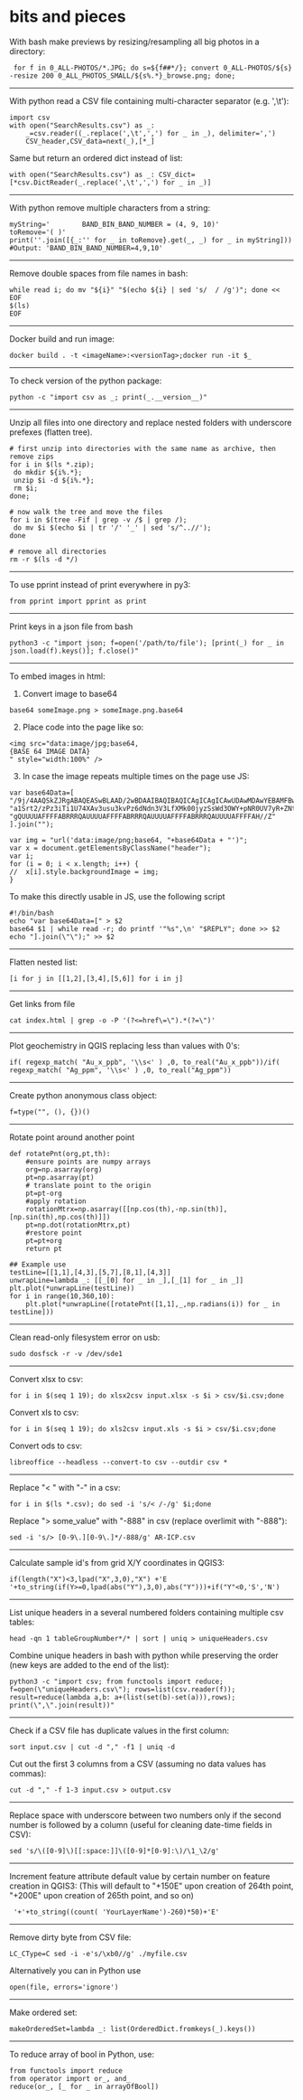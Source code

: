 # bits and pieces

With bash make previews by resizing/resampling all big photos in a directory:

     for f in 0_ALL-PHOTOS/*.JPG; do s=${f##*/}; convert 0_ALL-PHOTOS/${s} -resize 200 0_ALL_PHOTOS_SMALL/${s%.*}_browse.png; done;

-------------
With python read a CSV file containing multi-character separator (e.g. ',\t'):
```
import csv
with open("SearchResults.csv") as _:
    _=csv.reader((_.replace(',\t',',') for _ in _), delimiter=',')
    CSV_header,CSV_data=next(_),[*_]
```
Same but return an ordered dict instead of list:

    with open("SearchResults.csv") as _: CSV_dict=[*csv.DictReader(_.replace(',\t',',') for _ in _)]

--------------
With python remove multiple characters from a string:
```
myString='        BAND_BIN_BAND_NUMBER = (4, 9, 10)'
toRemove='( )'
print(''.join([{_:'' for _ in toRemove}.get(_, _) for _ in myString]))
#Output: 'BAND_BIN_BAND_NUMBER=4,9,10'
```
--------------
Remove double spaces from file names in bash:
```
while read i; do mv "${i}" "$(echo ${i} | sed 's/  / /g')"; done << EOF
$(ls)
EOF
```
--------------
Docker build and run image:
```
docker build . -t <imageName>:<versionTag>;docker run -it $_
```
--------------
To check version of the python package:
```
python -c "import csv as _; print(_.__version__)"
```
--------------
Unzip all files into one directory and replace nested folders with underscore prefexes (flatten tree).
```
# first unzip into directories with the same name as archive, then remove zips
for i in $(ls *.zip);
 do mkdir ${i%.*};
 unzip $i -d ${i%.*};
 rm $i;
done;

# now walk the tree and move the files
for i in $(tree -Fif | grep -v /$ | grep /);
 do mv $i $(echo $i | tr '/' '_' | sed 's/^..//');
done

# remove all directories
rm -r $(ls -d */)
```
--------------
To use pprint instead of print everywhere in py3:
```
from pprint import pprint as print
```
--------------
Print keys in a json file from bash
```
python3 -c "import json; f=open('/path/to/file'); [print(_) for _ in json.load(f).keys()]; f.close()"
```
--------------
To embed images in html: 

1. Convert image to base64
```
base64 someImage.png > someImage.png.base64
```
2. Place code into the page like so:
```
<img src="data:image/jpg;base64,
{BASE 64 IMAGE DATA}
" style="width:100%" />
```
3. In case the image repeats multiple times on the page use JS:
```
var base64Data=[
"/9j/4AAQSkZJRgABAQEASwBLAAD/2wBDAAIBAQIBAQICAgICAgICAwUDAwMDAwYEBAMFBwYHBwcG",
"a1Srt2/zPz3iTi1U74XAv3usu3kvPz6dNdn3V3LfXMk00jyzSsWd3OWY+pNR0UV7yR+ZNtu7Ciii",
"gQUUUUAFFFFABRRRQAUUUUAFFFFABRRRQAUUUUAFFFFABRRRQAUUUUAFFFFAH//Z"
].join("");

var img = "url('data:image/png;base64, "+base64Data + "')";
var x = document.getElementsByClassName("header");
var i;
for (i = 0; i < x.length; i++) {
//  x[i].style.backgroundImage = img;
} 
```
To make this directly usable in JS, use the following script
```
#!/bin/bash
echo "var base64Data=[" > $2
base64 $1 | while read -r; do printf '"%s",\n' "$REPLY"; done >> $2
echo "].join(\"\");" >> $2
```
--------------
Flatten nested  list:
```
[i for j in [[1,2],[3,4],[5,6]] for i in j]
```
--------------
Get links from file
```
cat index.html | grep -o -P '(?<=href\=\").*(?=\")'
```
--------------
Plot geochemistry in QGIS replacing less than values with 0's:
```
if( regexp_match( "Au_x_ppb", '\\s<' ) ,0, to_real("Au_x_ppb"))/if( regexp_match( "Ag_ppm", '\\s<' ) ,0, to_real("Ag_ppm"))
```
--------------
Create python anonymous class object:
```
f=type("", (), {})()
```
--------------
Rotate point around another point
```
def rotatePnt(org,pt,th):
    #ensure points are numpy arrays
    org=np.asarray(org)
    pt=np.asarray(pt)
    # translate point to the origin
    pt=pt-org
    #apply rotation
    rotationMtrx=np.asarray([[np.cos(th),-np.sin(th)],[np.sin(th),np.cos(th)]])
    pt=np.dot(rotationMtrx,pt)
    #restore point
    pt=pt+org
    return pt

## Example use
testLine=[[1,1],[4,3],[5,7],[8,1],[4,3]]
unwrapLine=lambda _: [[_[0] for _ in _],[_[1] for _ in _]]
plt.plot(*unwrapLine(testLine))
for i in range(10,360,10):
    plt.plot(*unwrapLine([rotatePnt([1,1],_,np.radians(i)) for _ in testLine]))
```
--------------
Clean read-only filesystem error on usb:
```
sudo dosfsck -r -v /dev/sde1
```
--------------
Convert xlsx to csv:
```
for i in $(seq 1 19); do xlsx2csv input.xlsx -s $i > csv/$i.csv;done
```
Convert xls to csv:
```
for i in $(seq 1 19); do xls2csv input.xls -s $i > csv/$i.csv;done

```
Convert ods to csv:
```
libreoffice --headless --convert-to csv --outdir csv *
```
--------------
Replace "< " with "-" in a csv:
```
for i in $(ls *.csv); do sed -i 's/< /-/g' $i;done
```
Replace "> some_value" with "-888" in csv (replace overlimit with "-888"):
```
sed -i 's/> [0-9\.][0-9\.]*/-888/g' AR-ICP.csv 
```
--------------
Calculate sample id's from grid X/Y coordinates in QGIS3:
```
if(length("X")<3,lpad("X",3,0),"X") +'E '+to_string(if(Y>=0,lpad(abs("Y"),3,0),abs("Y")))+if("Y"<0,'S','N')
```
--------------
List unique headers in a several numbered folders containing multiple csv tables:
```
head -qn 1 tableGroupNumber*/* | sort | uniq > uniqueHeaders.csv
```
Combine unique headers in bash with python while preserving the order (new keys are added to the end of the list):
```
python3 -c "import csv; from functools import reduce; f=open(\"uniqueHeaders.csv\"); rows=list(csv.reader(f)); result=reduce(lambda a,b: a+(list(set(b)-set(a))),rows); print(\",\".join(result))"
```
--------------
Check if a CSV file has duplicate values in the first column:
```
sort input.csv | cut -d "," -f1 | uniq -d
```
Cut out the first 3 columns from a CSV (assuming no data values has commas):
```
cut -d "," -f 1-3 input.csv > output.csv
```
--------------
Replace space with underscore between two numbers only if the second number is followed by a column (useful for cleaning date-time fields in CSV):
```
sed 's/\([0-9]\)[[:space:]]\([0-9]*[0-9]:\)/\1_\2/g'
```
--------------
Increment feature attribute default value by certain number on feature creation in QGIS3:
(This will default to "+150E" upon creation of 264th point, "+200E" upon creation of 265th point, and so on)
```
 '+'+to_string((count( 'YourLayerName')-260)*50)+'E'
```
--------------
Remove dirty byte from CSV file:
```
LC_CType=C sed -i -e's/\xb0//g' ./myfile.csv
```
Alternatively you can in Python use 
```
open(file, errors='ignore')
```
--------------
Make ordered set:
```
makeOrderedSet=lambda _: list(OrderedDict.fromkeys(_).keys())
```
--------------
To reduce array of bool in Python, use:
```
from functools import reduce
from operator import or_, and_
reduce(or_, [_ for _ in arrayOfBool])
```

